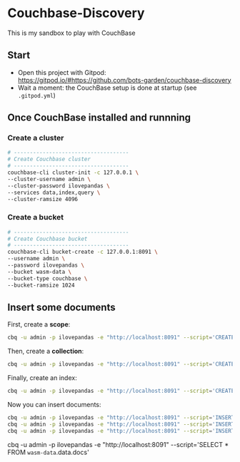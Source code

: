 # Couchbase-Discovery

This is my sandbox to play with CouchBase

## Start

- Open this project with Gitpod: https://gitpod.io/#https://github.com/bots-garden/couchbase-discovery
- Wait a moment: the CouchBase setup is done at startup (see `.gitpod.yml`)

## Once CouchBase installed and runnning

### Create a cluster

```bash
# ------------------------------------
# Create Couchbase cluster
# ------------------------------------
couchbase-cli cluster-init -c 127.0.0.1 \
--cluster-username admin \
--cluster-password ilovepandas \
--services data,index,query \
--cluster-ramsize 4096
```

### Create a bucket

```bash
# ------------------------------------
# Create Couchbase bucket
# ------------------------------------
couchbase-cli bucket-create -c 127.0.0.1:8091 \
--username admin \
--password ilovepandas \
--bucket wasm-data \
--bucket-type couchbase \
--bucket-ramsize 1024
```

## Insert some documents

First, create a **scope**:

```bash
cbq -u admin -p ilovepandas -e "http://localhost:8091" --script='CREATE SCOPE `wasm-data`.data'
```

Then, create a **collection**:

```bash
cbq -u admin -p ilovepandas -e "http://localhost:8091" --script='CREATE COLLECTION `wasm-data`.data.docs'
```

Finally, create an index:

```bash
cbq -u admin -p ilovepandas -e "http://localhost:8091" --script='CREATE PRIMARY INDEX ON `default`:`wasm-data`.`data`.`docs`'
```

Now you can insert documents:

```bash
cbq -u admin -p ilovepandas -e "http://localhost:8091" --script='INSERT INTO `wasm-data`.data.docs (KEY, VALUE) VALUES ("key1", { "type" : "info", "name" : "John Doe" });'
cbq -u admin -p ilovepandas -e "http://localhost:8091" --script='INSERT INTO `wasm-data`.data.docs (KEY, VALUE) VALUES ("key2", { "type" : "info", "name" : "Jane Doe" });'
cbq -u admin -p ilovepandas -e "http://localhost:8091" --script='INSERT INTO `wasm-data`.data.docs (KEY, VALUE) VALUES ("key3", { "type" : "info", "name" : "Bob Morane" });'
```

cbq -u admin -p ilovepandas -e "http://localhost:8091" --script='SELECT * FROM `wasm-data`.data.docs'

